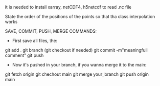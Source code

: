 it is needed to install xarray, netCDF4, h5netcdf to read .nc file

State the order of the positions of the points so that tha class interpolation works

SAVE, COMMIT, PUSH, MERGE COMMANDS:

- First save all files, the:

git add .
git branch
(git checkout if needed)
git commit -m"meaningfull comment"
git push

- Now it's pushed in your branch, if you wanna merge it to the main:

git fetch origin
git chechout main
git merge your_branch
git push origin main

